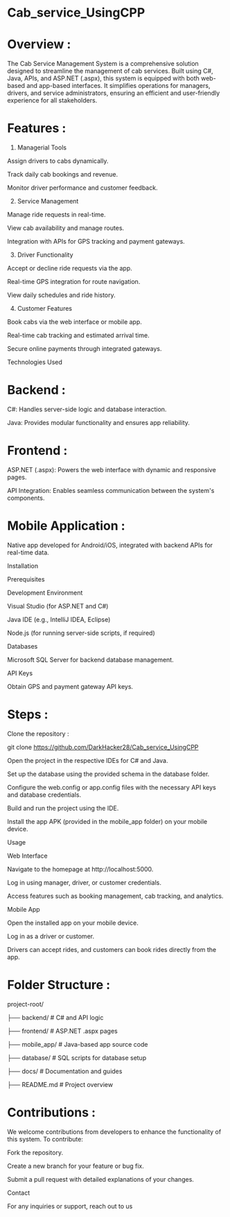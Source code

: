 # Cab_service_UsingCPP
 
# Overview :

The Cab Service Management System is a comprehensive solution designed to streamline the management of cab services. Built using C#, Java, APIs, and ASP.NET (.aspx), this system is equipped with both web-based and app-based interfaces. It simplifies operations for managers, drivers, and service administrators, ensuring an efficient and user-friendly experience for all stakeholders.

# Features :

1. Managerial Tools

Assign drivers to cabs dynamically.

Track daily cab bookings and revenue.

Monitor driver performance and customer feedback.

2. Service Management

Manage ride requests in real-time.

View cab availability and manage routes.

Integration with APIs for GPS tracking and payment gateways.

3. Driver Functionality

Accept or decline ride requests via the app.

Real-time GPS integration for route navigation.

View daily schedules and ride history.

4. Customer Features

Book cabs via the web interface or mobile app.

Real-time cab tracking and estimated arrival time.

Secure online payments through integrated gateways.

Technologies Used

# Backend :

C#: Handles server-side logic and database interaction.

Java: Provides modular functionality and ensures app reliability.

# Frontend :

ASP.NET (.aspx): Powers the web interface with dynamic and responsive pages.

API Integration: Enables seamless communication between the system's components.

# Mobile Application :

Native app developed for Android/iOS, integrated with backend APIs for real-time data.

Installation

Prerequisites

Development Environment

Visual Studio (for ASP.NET and C#)

Java IDE (e.g., IntelliJ IDEA, Eclipse)

Node.js (for running server-side scripts, if required)

Databases

Microsoft SQL Server for backend database management.

API Keys

Obtain GPS and payment gateway API keys.

# Steps :

Clone the repository :

git clone https://github.com/DarkHacker28/Cab_service_UsingCPP

Open the project in the respective IDEs for C# and Java.

Set up the database using the provided schema in the database folder.

Configure the web.config or app.config files with the necessary API keys and database credentials.

Build and run the project using the IDE.

Install the app APK (provided in the mobile_app folder) on your mobile device.

Usage

Web Interface

Navigate to the homepage at http://localhost:5000.

Log in using manager, driver, or customer credentials.

Access features such as booking management, cab tracking, and analytics.

Mobile App

Open the installed app on your mobile device.

Log in as a driver or customer.

Drivers can accept rides, and customers can book rides directly from the app.

# Folder Structure :

project-root/

├── backend/                # C# and API logic

├── frontend/               # ASP.NET .aspx pages

├── mobile_app/             # Java-based app source code

├── database/               # SQL scripts for database setup

├── docs/                   # Documentation and guides

├── README.md               # Project overview

# Contributions :

We welcome contributions from developers to enhance the functionality of this system. To contribute:

Fork the repository.

Create a new branch for your feature or bug fix.

Submit a pull request with detailed explanations of your changes.


Contact

For any inquiries or support, reach out to us
